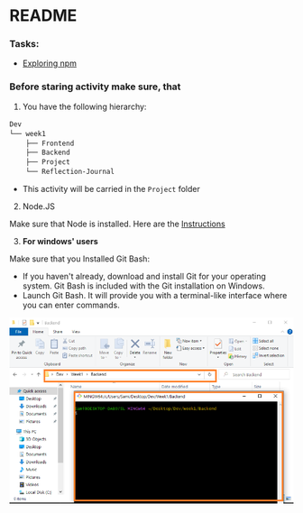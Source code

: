 # README

### Tasks:

- [Exploring npm](npm.md)


### Before staring activity make sure, that 

1. You have the following hierarchy:

```sh
Dev
└── week1
    ├── Frontend
    ├── Backend
    ├── Project
    └── Reflection-Journal
```
- This activity will be carried in the `Project` folder


2. Node.JS

Make sure that Node is installed. Here are the [Instructions]

3. **For windows' users** 

Make sure that you Installed Git Bash:
  -  If you haven't already, download and install Git for your operating system. Git Bash is included with the Git installation on Windows.
  - Launch Git Bash. It will provide you with a terminal-like interface where you can enter commands.

![](../git-bash.png)


<!-- Links -->
[Instructions]:https://github.com/tx00-web/labs/tree/main/proj-unified-setup
